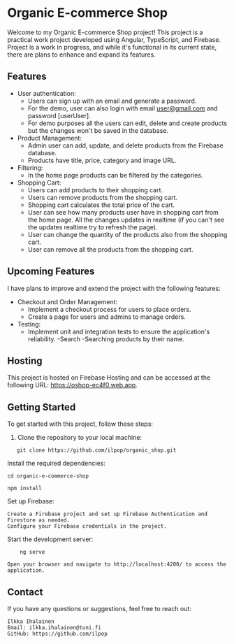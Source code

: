 # Organic E-commerce Shop

Welcome to my Organic E-commerce Shop project! This project is a practical work project developed using Angular, TypeScript, and Firebase. Project is a work in progress, and while it's functional in its current state, there are plans to enhance and expand its features.

## Features

- User authentication:
  - Users can sign up with an email and generate a password.
  - For the demo, user can also login with email user@gmail.com and password [userUser].
  - For demo purposes all the users can edit, delete and create products but the changes won't be saved in the database.
- Product Management:
  - Admin user can add, update, and delete products from the Firebase database.
  - Products have title, price, category and image URL.
- Filtering:
  - In the home page products can be filtered by the categories.  
- Shopping Cart:
  - Users can add products to their shopping cart.
  - Users can remove products from the shopping cart.
  - Shopping cart calculates the total price of the cart.
  - User can see how many products user have in shopping cart from the home page. All the changes updates in realtime (if you can't see the updates realtime try to refresh the page).
  - User can change the quantity of the products also from the shopping cart.
  - User can remove all the products from the shopping cart.


## Upcoming Features

I have plans to improve and extend the project with the following features:

- Checkout and Order Management:
  - Implement a checkout process for users to place orders.
  - Create a page for users and admins to manage orders.
- Testing:
  - Implement unit and integration tests to ensure the application's reliability.
-Search
  -Searching products by their name.
 

## Hosting

This project is  hosted on Firebase Hosting and can be accessed at the following URL: https://oshop-ec4f0.web.app.


## Getting Started

To get started with this project, follow these steps:

1. Clone the repository to your local machine:

```
   git clone https://github.com/ilpop/organic_shop.git
```

Install the required dependencies:

```
cd organic-e-commerce-shop
```
```
npm install
```

Set up Firebase:

    Create a Firebase project and set up Firebase Authentication and Firestore as needed.
    Configure your Firebase credentials in the project.

Start the development server:

```
    ng serve
```

    Open your browser and navigate to http://localhost:4200/ to access the application.


## Contact

If you have any questions or suggestions, feel free to reach out:

    Ilkka Ihalainen
    Email: ilkka.ihalainen@tuni.fi
    GitHub: https://github.com/ilpop
